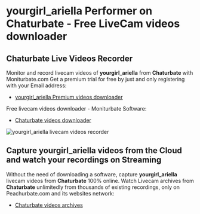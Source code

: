 # yourgirl_ariella Performer on Chaturbate - Free LiveCam videos downloader

## Chaturbate Live Videos Recorder

Monitor and record livecam videos of **yourgirl_ariella** from **Chaturbate** with Moniturbate.com
Get a premium trial for free by just and only registering with your Email address:
* [yourgirl_ariella Premium videos downloader](https://moniturbate.com/request-demo-licence-key.html)

Free livecam videos downloader - Moniturbate Software:
* [Chaturbate videos downloader](https://moniturbate.com/moniturbate-download-software.html)

![yourgirl_ariella livecam videos recorder](https://peachurnet.com/templates/moniturbate-software.png)


## Capture yourgirl_ariella videos from the Cloud and watch your recordings on Streaming

Without the need of downloading a software, capture **yourgirl_ariella** livecam videos from **Chaturbate** 100% online.
Watch Livecam archives from **Chaturbate** unlimitedly from thousands of existing recordings, only on Peachurbate.com and its websites network:
* [Chaturbate videos archives](https://peachurnet.com/)